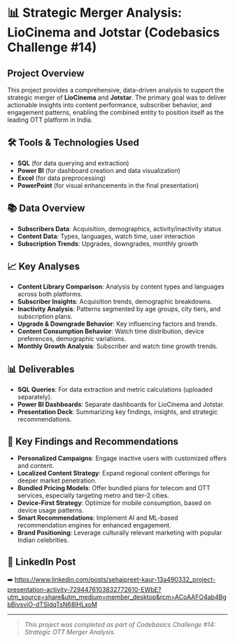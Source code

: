 # 📊 Strategic Merger Analysis: LioCinema and Jotstar (Codebasics Challenge #14)

## Project Overview
This project provides a comprehensive, data-driven analysis to support the strategic merger of **LioCinema** and **Jotstar**. The primary goal was to deliver actionable insights into content performance, subscriber behavior, and engagement patterns, enabling the combined entity to position itself as the leading OTT platform in India.

## 🛠️ Tools & Technologies Used
- **SQL** (for data querying and extraction)
- **Power BI** (for dashboard creation and data visualization)
- **Excel** (for data preprocessing)
- **PowerPoint** (for visual enhancements in the final presentation)

## 📚 Data Overview
- **Subscribers Data**: Acquisition, demographics, activity/inactivity status
- **Content Data**: Types, languages, watch time, user interaction
- **Subscription Trends**: Upgrades, downgrades, monthly growth

## 📈 Key Analyses
- **Content Library Comparison**: Analysis by content types and languages across both platforms.
- **Subscriber Insights**: Acquisition trends, demographic breakdowns.
- **Inactivity Analysis**: Patterns segmented by age groups, city tiers, and subscription plans.
- **Upgrade & Downgrade Behavior**: Key influencing factors and trends.
- **Content Consumption Behavior**: Watch time distribution, device preferences, demographic variations.
- **Monthly Growth Analysis**: Subscriber and watch time growth trends.

## 📊 Deliverables
- **SQL Queries**: For data extraction and metric calculations (uploaded separately).
- **Power BI Dashboards**: Separate dashboards for LioCinema and Jotstar.
- **Presentation Deck**: Summarizing key findings, insights, and strategic recommendations.

## 🎯 Key Findings and Recommendations
- **Personalized Campaigns**: Engage inactive users with customized offers and content.
- **Localized Content Strategy**: Expand regional content offerings for deeper market penetration.
- **Bundled Pricing Models**: Offer bundled plans for telecom and OTT services, especially targeting metro and tier-2 cities.
- **Device-First Strategy**: Optimize for mobile consumption, based on device usage patterns.
- **Smart Recommendations**: Implement AI and ML-based recommendation engines for enhanced engagement.
- **Brand Positioning**: Leverage culturally relevant marketing with popular Indian celebrities.

## 🔗 LinkedIn Post
➡️ https://www.linkedin.com/posts/sehajpreet-kaur-13a490332_project-presentation-activity-7294476103832772610-EWbE?utm_source=share&utm_medium=member_desktop&rcm=ACoAAFO4ab4BgbBivsviO-dTSIdqTsN68IHLxoM

---

> *This project was completed as part of Codebasics Challenge #14: Strategic OTT Merger Analysis.*
